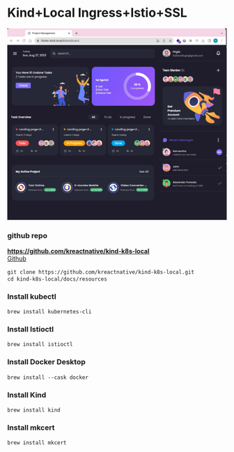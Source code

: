# Kind+Local Ingress+Istio+SSL
![flutter](resources/images/flutter-site.jpg "flutter")
### github repo
<b>https://github.com/kreactnative/kind-k8s-local</b> </br>
<a href="https://github.com/kreactnative/kind-k8s-local.git" target="_blank">Github</a>
```
git clone https://github.com/kreactnative/kind-k8s-local.git
cd kind-k8s-local/docs/resources
```
### Install kubectl
```
brew install kubernetes-cli
```
### Install Istioctl
```
brew install istioctl
```
### Install Docker Desktop
```
brew install --cask docker
```
### Install Kind
```
brew install kind
```
### Install mkcert
```
brew install mkcert
```